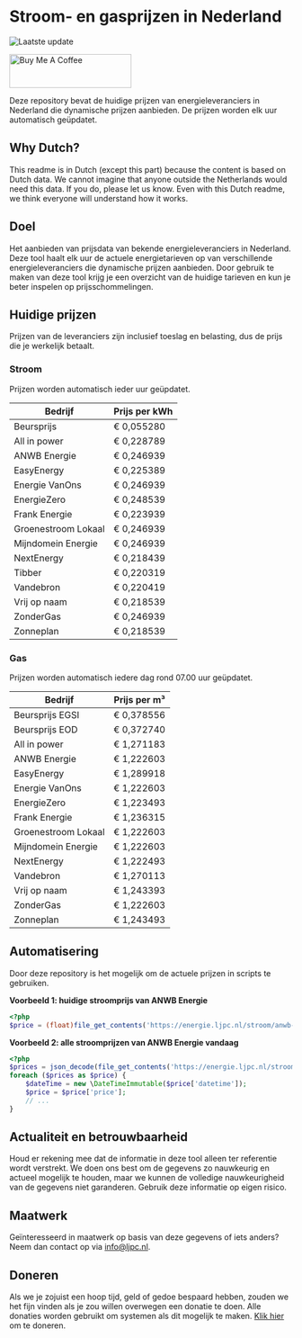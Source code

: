 # Stroom- en gasprijzen in Nederland

![Laatste update](https://img.shields.io/badge/laatste%20update-2024--10--09%2011%3A00%20CET-brightgreen)

<a href="https://www.buymeacoffee.com/Lars-" target="_blank"><img src="https://cdn.buymeacoffee.com/buttons/v2/default-orange.png" alt="Buy Me A Coffee" height="60" style="height: 60px !important;width: 217px !important;" ></a>

Deze repository bevat de huidige prijzen van energieleveranciers in Nederland die dynamische prijzen aanbieden. De prijzen worden elk uur automatisch geüpdatet.

## Why Dutch?

This readme is in Dutch (except this part) because the content is based on Dutch data. We cannot imagine that anyone outside the Netherlands would need this data. If you do, please let us know. Even with this Dutch readme, we think
everyone will understand how it works.

## Doel

Het aanbieden van prijsdata van bekende energieleveranciers in Nederland. Deze tool haalt elk uur de actuele energietarieven op van verschillende energieleveranciers die dynamische prijzen aanbieden. Door gebruik te maken van deze tool
krijg je een overzicht van de huidige tarieven en kun je beter inspelen op prijsschommelingen.

## Huidige prijzen

Prijzen van de leveranciers zijn inclusief toeslag en belasting, dus de prijs die je werkelijk betaalt.

### Stroom

Prijzen worden automatisch ieder uur geüpdatet.

 Bedrijf | Prijs per kWh 
---------|---------------
Beursprijs | € 0,055280
All in power | € 0,228789
ANWB Energie | € 0,246939
EasyEnergy | € 0,225389
Energie VanOns | € 0,246939
EnergieZero | € 0,248539
Frank Energie | € 0,223939
Groenestroom Lokaal | € 0,246939
Mijndomein Energie | € 0,246939
NextEnergy | € 0,218439
Tibber | € 0,220319
Vandebron | € 0,220419
Vrij op naam | € 0,218539
ZonderGas | € 0,246939
Zonneplan | € 0,218539


### Gas

Prijzen worden automatisch iedere dag rond 07.00 uur geüpdatet.

 Bedrijf | Prijs per m³ 
---------|--------------
Beursprijs EGSI | € 0,378556
Beursprijs EOD | € 0,372740
All in power | € 1,271183
ANWB Energie | € 1,222603
EasyEnergy | € 1,289918
Energie VanOns | € 1,222603
EnergieZero | € 1,223493
Frank Energie | € 1,236315
Groenestroom Lokaal | € 1,222603
Mijndomein Energie | € 1,222603
NextEnergy | € 1,222493
Vandebron | € 1,270113
Vrij op naam | € 1,243393
ZonderGas | € 1,222603
Zonneplan | € 1,243493


## Automatisering

Door deze repository is het mogelijk om de actuele prijzen in scripts te gebruiken.

**Voorbeeld 1: huidige stroomprijs van ANWB Energie**

```php
<?php
$price = (float)file_get_contents('https://energie.ljpc.nl/stroom/anwb-energie-nu.txt');

```

**Voorbeeld 2: alle stroomprijzen van ANWB Energie vandaag**

```php
<?php
$prices = json_decode(file_get_contents('https://energie.ljpc.nl/stroom/all-in-power-vandaag.json'),true);
foreach ($prices as $price) {
    $dateTime = new \DateTimeImmutable($price['datetime']);
    $price = $price['price'];
    // ...
}
```

## Actualiteit en betrouwbaarheid

Houd er rekening mee dat de informatie in deze tool alleen ter referentie wordt verstrekt. We doen ons best om de gegevens zo nauwkeurig en actueel mogelijk te houden, maar we kunnen de volledige nauwkeurigheid van de gegevens niet
garanderen. Gebruik deze informatie op eigen risico.

## Maatwerk

Geïnteresseerd in maatwerk op basis van deze gegevens of iets anders? Neem dan contact op
via [info@ljpc.nl](mailto:info@ljpc.nl?subject=Energie%20prijzen).

## Doneren

Als we je zojuist een hoop tijd, geld of gedoe bespaard hebben, zouden we het fijn vinden als je zou willen overwegen een
donatie te doen. Alle donaties worden gebruikt om systemen als dit mogelijk te
maken. [Klik hier](https://www.buymeacoffee.com/Lars-) om te doneren.
